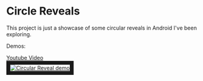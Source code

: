 # Circle Reveals

This project is just a showcase of some circular reveals in Android I've been exploring.

Demos:

<a href="https://www.youtube.com/watch?v=6PDmrsOSoww" target="_blank">Youtube Video<br/> <img src="http://img.youtube.com/vi/6PDmrsOSoww/0.jpg" 
alt="Circular Reveal demo" border="10" /></a>
